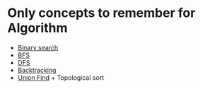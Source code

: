 # Only concepts to remember for Algorithm
- [Binary search](https://github.com/YeonguChoe/Binary-search)
- [BFS](https://github.com/YeonguChoe/BFS)
- [DFS](https://github.com/YeonguChoe/DFS)
- [Backtracking](https://github.com/YeonguChoe/Backtracking)
- [Union Find](https://github.com/YeonguChoe/Union-Find) + Topological sort
